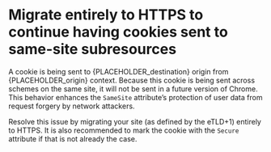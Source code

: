 # Migrate entirely to HTTPS to continue having cookies sent to same-site subresources

A cookie is being sent to {PLACEHOLDER_destination} origin from {PLACEHOLDER_origin} context.
Because this cookie is being sent across schemes on the same site, it will not be sent in a future version of Chrome.
This behavior enhances the `SameSite` attribute’s protection of user data from request forgery by network attackers.

Resolve this issue by migrating your site (as defined by the eTLD+1) entirely to HTTPS.
It is also recommended to mark the cookie with the `Secure` attribute if that is not already the case.
